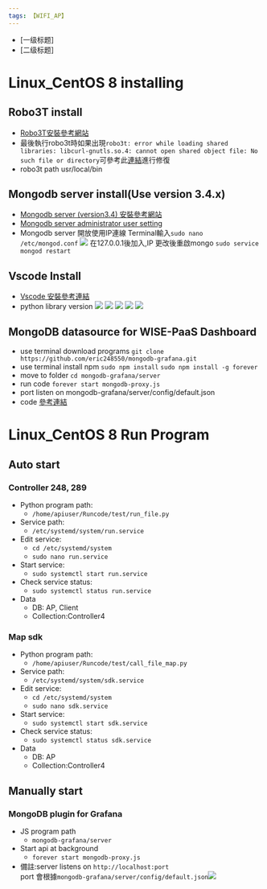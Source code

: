 ```yaml
---
tags: 【WIFI_AP】
---
```

- [一级标题]
- [二级标题]
# Linux_CentOS 8 installing
## Robo3T install
- [Robo3T安裝參考網站](https://www.centlinux.com/2020/09/install-robo-3t-mongodb-gui-on-centos-8.html  )
- 最後執行robo3t時如果出現`robo3t: error while loading shared libraries: libcurl-gnutls.so.4: cannot open shared object file: No such file or directory`可參考此[連結](https://www.youtube.com/watch?v=_bae1v0o_JA&ab_channel=gotbletu)進行修復
- robo3t path usr/local/bin

## Mongodb server install(Use version 3.4.x)
- [Mongodb server (version3.4) 安裝參考網站](https://www.mongodb.com/docs/v3.4/tutorial/install-mongodb-enterprise-on-red-hat/)
- [Mongodb server administrator user setting](https://www.digitalocean.com/community/tutorials/how-to-secure-mongodb-on-centos-8#step-1-adding-an-administrative-user
)
- Mongodb server 開放使用IP連線
Terminal輸入`sudo nano /etc/mongod.conf`
![](https://i.imgur.com/v8s0PfU.png)
在127.0.0.1後加入,IP
更改後重啟mongo `sudo service mongod restart`

## Vscode Install
- [Vscode 安裝參考連結](https://code.visualstudio.com/docs/setup/linux)
- python library version
![](https://i.imgur.com/153salr.png)
![](https://i.imgur.com/Sje1voh.png)
![](https://i.imgur.com/gE5k3QC.png)
![](https://i.imgur.com/0eCpFXq.png)
![](https://i.imgur.com/mWsDZaJ.png)


## MongoDB datasource for WISE-PaaS Dashboard
- use terminal download programs
    `git clone https://github.com/eric248550/mongodb-grafana.git`
- use terminal install npm
    `sudo npm install`
    `sudo npm install -g forever`
- move to folder 
    `cd mongodb-grafana/server`
- run code
    `forever start mongodb-proxy.js`
- port listen on mongodb-grafana/server/config/default.json
- code [參考連結](https://github.com/eric248550/mongodb-grafana)
# Linux_CentOS 8 Run Program
## Auto start
### Controller 248, 289
- Python program path:
  - `/home/apiuser/Runcode/test/run_file.py`
- Service path:
  - `/etc/systemd/system/run.service`
- Edit service: 
    - `cd /etc/systemd/system `
    - `sudo nano run.service`
- Start service:
     - `sudo systemctl start run.service`
- Check service status:
     - `sudo systemctl status run.service`
- Data 
    - DB: AP, Client
    - Collection:Controller4
### Map sdk
- Python program path:
  - `/home/apiuser/Runcode/test/call_file_map.py`
- Service path:
  - `/etc/systemd/system/sdk.service`
- Edit service: 
    - `cd /etc/systemd/system `
    - `sudo nano sdk.service`
- Start service:
     - `sudo systemctl start sdk.service`
- Check service status:
     - `sudo systemctl status sdk.service`
- Data 
    - DB: AP
    - Collection:Controller4

## Manually start 
### MongoDB plugin for Grafana
- JS program path
  -  `mongodb-grafana/server`
- Start api at background
  - `forever start mongodb-proxy.js`
- 備註:server listens on `http://localhost:port`     
port 會根據`mongodb-grafana/server/config/default.json`![](https://i.imgur.com/G3INcEW.png)
